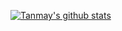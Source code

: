 [![Tanmay's github stats](https://github-readme-stats.vercel.app/api?username=PseudoNerd&show_icons=true&theme=radical)](https://github.com/PseudoNerd/github-readme-stats)
